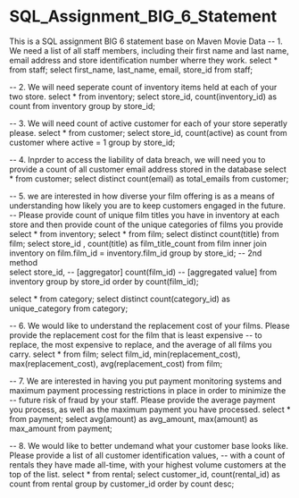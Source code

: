# SQL_Assignment_BIG_6_Statement
This is a SQL assignment BIG 6 statement base on Maven Movie Data
-- 1. We need a list of all staff members, including their first name and last name, email address and store identification number wherre they work.
select * from staff;
select first_name,
last_name,
email,
store_id from staff;

-- 2. We will need seperate count of inventory items held at each of your two store.
select * from inventory;
select store_id, count(inventory_id) as count from inventory
group by store_id;

-- 3. We will need count of active customer for each of your store seperatly please.
select * from customer;
select store_id, count(active) as count from customer
where active = 1
group by store_id;

-- 4. Inprder to access the liability of data	 breach, we will need you to provide a count of all customer email address stored in the database
select * from customer;
select distinct count(email) as total_emails from customer;

-- 5. we are interested in how diverse your film offering is as a means of understanding how likely you are to keep customers engaged in the future.
-- Please provide count of unique film titles you have in inventory at each store and then provide count of the unique categories of films you provide
select * from inventory;
select * from film;
select distinct count(title) from film;
select store_id , count(title) as film_title_count from film
inner join inventory
on film.film_id = inventory.film_id
group by store_id;
-- 2nd method  
select store_id, -- [aggregator]
count(film_id) -- [aggregated value]
from inventory
group by store_id
order by count(film_id);

select * from category;
select distinct count(category_id) as unique_category from category;

-- 6. We would like to understand the replacement cost of your films. Please provide the replacement cost for the film that is least expensive
-- to replace, the most expensive to replace, and the average of all films you carry.
select * from film;
select film_id, 
min(replacement_cost),
max(replacement_cost),
avg(replacement_cost) from film;

-- 7. We are interested in having you put payment monitoring systems and maximum payment processing restrictions in place in order to minimize the
-- future risk of fraud by your staff. Please provide the average payment you process, as well as the maximum payment you have processed.
select * from payment;
select avg(amount) as avg_amount, max(amount) as max_amount from payment;

-- 8. We would like to better undemand what your customer base looks like. Please provide a list of all customer identification values,
-- with a count of rentals they have made all-time, with your highest volume customers at the top of the list.
select * from rental;
select customer_id, count(rental_id) as count from rental
group by customer_id
order by count desc;
